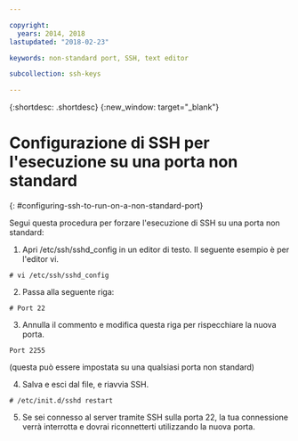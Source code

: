 ```yaml
---

copyright:
  years: 2014, 2018
lastupdated: "2018-02-23"

keywords: non-standard port, SSH, text editor

subcollection: ssh-keys

---
```


{:shortdesc: .shortdesc}
{:new_window: target="_blank"}

# Configurazione di SSH per l'esecuzione su una porta non standard
{: #configuring-ssh-to-run-on-a-non-standard-port}

Segui questa procedura per forzare l'esecuzione di SSH su una porta non standard:

1. Apri /etc/ssh/sshd_config in un editor di testo. Il seguente esempio è per l'editor vi.
```
# vi /etc/ssh/sshd_config
```

2. Passa alla seguente riga:
```
# Port 22
```

3. Annulla il commento e modifica questa riga per rispecchiare la nuova porta.
```
Port 2255
```
(questa può essere impostata su una qualsiasi porta non standard)

4. Salva e esci dal file, e riavvia SSH.
```
# /etc/init.d/sshd restart
```

5. Se sei connesso al server tramite SSH sulla porta 22, la tua connessione verrà interrotta e dovrai riconnetterti utilizzando la nuova porta.
